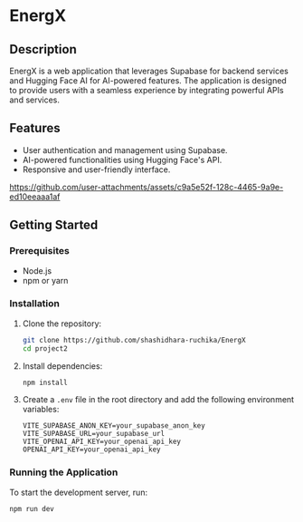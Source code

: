 # EnergX

## Description
EnergX is a web application that leverages Supabase for backend services and Hugging Face AI for AI-powered features. The application is designed to provide users with a seamless experience by integrating powerful APIs and services.

## Features
- User authentication and management using Supabase.
- AI-powered functionalities using Hugging Face's API.
- Responsive and user-friendly interface.



https://github.com/user-attachments/assets/c9a5e52f-128c-4465-9a9e-ed10eeaaa1af



## Getting Started

### Prerequisites
- Node.js
- npm or yarn

### Installation
1. Clone the repository:
    ```bash
    git clone https://github.com/shashidhara-ruchika/EnergX
    cd project2
    ```

2. Install dependencies:
    ```bash
    npm install
    ```

3. Create a `.env` file in the root directory and add the following environment variables:
    ```properties
    VITE_SUPABASE_ANON_KEY=your_supabase_anon_key
    VITE_SUPABASE_URL=your_supabase_url
    VITE_OPENAI_API_KEY=your_openai_api_key
    OPENAI_API_KEY=your_openai_api_key
    ```

### Running the Application
To start the development server, run:
```bash
npm run dev
